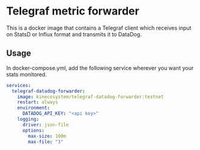 # Telegraf metric forwarder

This is a docker image that contains a Telegraf client which receives input on StatsD or Influx format
and transmits it to DataDog.

## Usage

In docker-compose.yml, add the following service wherever you want your stats monitored.

```yaml
services:
  telegraf-datadog-forwarder:
    image: kinecosystem/telegraf-datadog-forwarder:testnet
    restart: always
    environment:
      DATADOG_API_KEY: "<api key>"
    logging:
      driver: json-file
      options:
        max-size: 100m
        max-file: "3"
```

